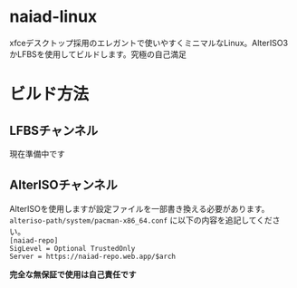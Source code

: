 # naiad-linux
xfceデスクトップ採用のエレガントで使いやすくミニマルなLinux。AlterISO3かLFBSを使用してビルドします。究極の自己満足


# ビルド方法

## LFBSチャンネル
現在準備中です

## AlterISOチャンネル
AlterISOを使用しますが設定ファイルを一部書き換える必要があります。
`alteriso-path/system/pacman-x86_64.conf` に以下の内容を追記してください。 <br>
`[naiad-repo]` <br>
`SigLevel = Optional TrustedOnly` <br>
`Server = https://naiad-repo.web.app/$arch` <br>


**完全な無保証で使用は自己責任です**



